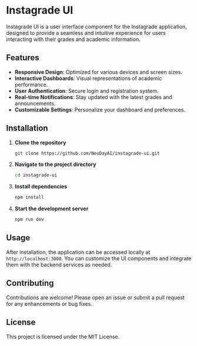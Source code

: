 
# Instagrade UI

Instagrade UI is a user interface component for the Instagrade application, designed to provide a seamless and intuitive experience for users interacting with their grades and academic information.

## Features

- **Responsive Design**: Optimized for various devices and screen sizes.
- **Interactive Dashboards**: Visual representations of academic performance.
- **User Authentication**: Secure login and registration system.
- **Real-time Notifications**: Stay updated with the latest grades and announcements.
- **Customizable Settings**: Personalize your dashboard and preferences.

## Installation

1. **Clone the repository**

    ```bash
    git clone https://github.com/NeuDayAI/instagrade-ui.git
    ```

2. **Navigate to the project directory**

    ```bash
    cd instagrade-ui
    ```

3. **Install dependencies**

    ```bash
    npm install
    ```

4. **Start the development server**

    ```bash
    npm run dev
    ```

## Usage

After installation, the application can be accessed locally at `http://localhost:3000`. You can customize the UI components and integrate them with the backend services as needed.

## Contributing

Contributions are welcome! Please open an issue or submit a pull request for any enhancements or bug fixes.

## License

This project is licensed under the MIT License.
